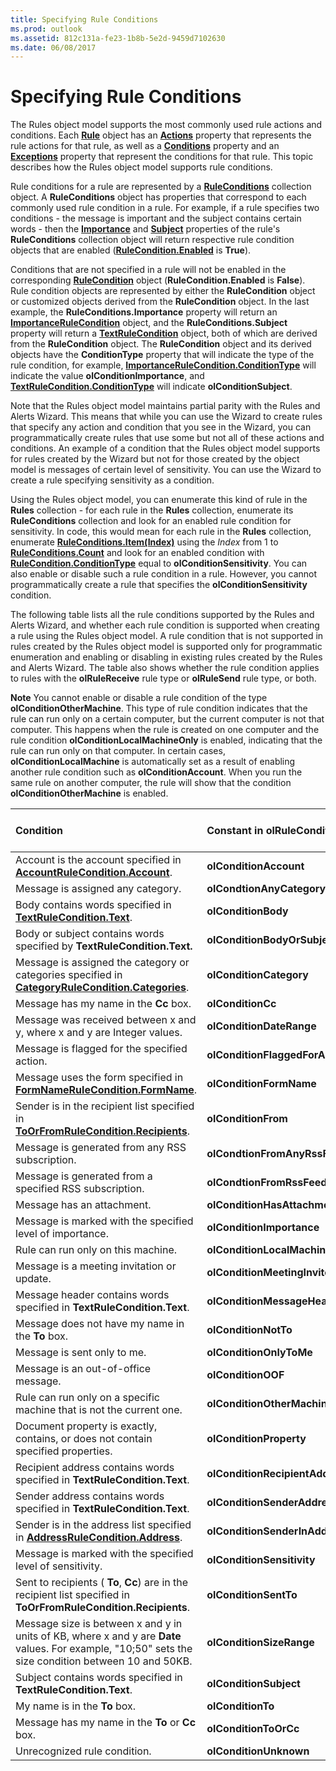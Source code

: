 ```yaml
---
title: Specifying Rule Conditions
ms.prod: outlook
ms.assetid: 812c131a-fe23-1b8b-5e2d-9459d7102630
ms.date: 06/08/2017
---
```



# Specifying Rule Conditions

The Rules object model supports the most commonly used rule actions and conditions. Each **[Rule](rule-object-outlook.md)** object has an **[Actions](rule-actions-property-outlook.md)** property that represents the rule actions for that rule, as well as a **[Conditions](rule-conditions-property-outlook.md)** property and an **[Exceptions](rule-exceptions-property-outlook.md)** property that represent the conditions for that rule. This topic describes how the Rules object model supports rule conditions.

Rule conditions for a rule are represented by a **[RuleConditions](ruleconditions-object-outlook.md)** collection object. A **RuleConditions** object has properties that correspond to each commonly used rule condition in a rule. For example, if a rule specifies two conditions - the message is important and the subject contains certain words - then the **[Importance](ruleconditions-importance-property-outlook.md)** and **[Subject](ruleconditions-subject-property-outlook.md)** properties of the rule's **RuleConditions** collection object will return respective rule condition objects that are enabled (**[RuleCondition.Enabled](rulecondition-enabled-property-outlook.md)** is **True**). 

Conditions that are not specified in a rule will not be enabled in the corresponding **[RuleCondition](rulecondition-object-outlook.md)** object (**RuleCondition.Enabled** is **False**). Rule condition objects are represented by either the **RuleCondition** object or customized objects derived from the **RuleCondition** object. In the last example, the **RuleConditions.Importance** property will return an **[ImportanceRuleCondition](importancerulecondition-object-outlook.md)** object, and the **RuleConditions.Subject** property will return a **[TextRuleCondition](textrulecondition-object-outlook.md)** object, both of which are derived from the **RuleCondition** object. The **RuleCondition** object and its derived objects have the **ConditionType** property that will indicate the type of the rule condition, for example, **[ImportanceRuleCondition.ConditionType](importancerulecondition-conditiontype-property-outlook.md)** will indicate the value **olConditionImportance**, and **[TextRuleCondition.ConditionType](textrulecondition-conditiontype-property-outlook.md)** will indicate **olConditionSubject**. 

Note that the Rules object model maintains partial parity with the Rules and Alerts Wizard. This means that while you can use the Wizard to create rules that specify any action and condition that you see in the Wizard, you can programmatically create rules that use some but not all of these actions and conditions. An example of a condition that the Rules object model supports for rules created by the Wizard but not for those created by the object model is messages of certain level of sensitivity. You can use the Wizard to create a rule specifying sensitivity as a condition. 

Using the Rules object model, you can enumerate this kind of rule in the **Rules** collection - for each rule in the **Rules** collection, enumerate its **RuleConditions** collection and look for an enabled rule condition for sensitivity. In code, this would mean for each rule in the **Rules** collection, enumerate **[RuleConditions.Item(Index)](ruleconditions-item-method-outlook.md)** using the _Index_ from 1 to **[RuleConditions.Count](ruleconditions-count-property-outlook.md)** and look for an enabled condition with **[RuleCondition.ConditionType](rulecondition-conditiontype-property-outlook.md)** equal to **olConditionSensitivity**. You can also enable or disable such a rule condition in a rule. However, you cannot programmatically create a rule that specifies the **olConditionSensitivity** condition.

The following table lists all the rule conditions supported by the Rules and Alerts Wizard, and whether each rule condition is supported when creating a rule using the Rules object model. A rule condition that is not supported in rules created by the Rules object model is supported only for programmatic enumeration and enabling or disabling in existing rules created by the Rules and Alerts Wizard. The table also shows whether the rule condition applies to rules with the **olRuleReceive** rule type or **olRuleSend** rule type, or both.

 **Note**  You cannot enable or disable a rule condition of the type **olConditionOtherMachine**. This type of rule condition indicates that the rule can run only on a certain computer, but the current computer is not that computer. This happens when the rule is created on one computer and the rule condition **olConditionLocalMachineOnly** is enabled, indicating that the rule can run only on that computer. In certain cases, **olConditionLocalMachine** is automatically set as a result of enabling another rule condition such as **olConditionAccount**. When you run the same rule on another computer, the rule will show that the condition **olConditionOtherMachine** is enabled.



| **Condition**| **Constant in olRuleConditionType**| **Supported when creating new rules programmatically?**| **Apply to olRuleReceive rules?**| **Apply to olRuleSend rules?**|
|:-----|:-----|:-----|:-----|:-----|
|Account is the account specified in **[AccountRuleCondition.Account](accountrulecondition-account-property-outlook.md)**.| **olConditionAccount**|Yes|Yes|Yes|
|Message is assigned any category.| **olCondtionAnyCategory**|Yes|Yes|Yes|
|Body contains words specified in **[TextRuleCondition.Text](textrulecondition-text-property-outlook.md)**.| **olConditionBody**|Yes|Yes|Yes|
|Body or subject contains words specified by **TextRuleCondition.Text.**| **olConditionBodyOrSubject**|Yes|Yes|Yes|
|Message is assigned the category or categories specified in **[CategoryRuleCondition.Categories](categoryrulecondition-categories-property-outlook.md)**.| **olConditionCategory**|Yes|Yes|Yes|
|Message has my name in the **Cc** box.| **olConditionCc**|Yes|Yes||
|Message was received between x and y, where x and y are Integer values. | **olConditionDateRange**|No|Yes|Yes|
|Message is flagged for the specified action.| **olConditionFlaggedForAction**|No|Yes|Yes|
|Message uses the form specified in **[FormNameRuleCondition.FormName](formnamerulecondition-formname-property-outlook.md)**.| **olConditionFormName**|Yes|Yes|Yes|
|Sender is in the recipient list specified in **[ToOrFromRuleCondition.Recipients](toorfromrulecondition-recipients-property-outlook.md)**.| **olConditionFrom**|Yes|Yes|No|
|Message is generated from any RSS subscription.| **olCondtionFromAnyRssFeed**|Yes|Yes|No|
|Message is generated from a specified RSS subscription.| **olCondtionFromRssFeed**|Yes|Yes|No|
|Message has an attachment.| **olConditionHasAttachment**|Yes|Yes|Yes|
|Message is marked with the specified level of importance.| **olConditionImportance**|Yes|Yes|Yes|
|Rule can run only on this machine.| **olConditionLocalMachineOnly**|Yes|Yes|Yes|
|Message is a meeting invitation or update.| **olConditionMeetingInviteOrUpdate**|Yes|Yes|Yes|
|Message header contains words specified in **TextRuleCondition.Text**.| **olConditionMessageHeader**|Yes|Yes|No|
|Message does not have my name in the **To** box.| **olConditionNotTo**|Yes|Yes|No|
|Message is sent only to me.| **olConditionOnlyToMe**|Yes|Yes|No|
|Message is an out-of-office message.| **olConditionOOF**|No|Yes|No|
|Rule can run only on a specific machine that is not the current one.| **olConditionOtherMachine**|No|Yes|Yes|
|Document property is exactly, contains, or does not contain specified properties.| **olConditionProperty**|No|Yes|Yes|
|Recipient address contains words specified in **TextRuleCondition.Text**.| **olConditionRecipientAddress**|Yes|Yes|Yes|
|Sender address contains words specified in **TextRuleCondition.Text**.| **olConditionSenderAddress**|Yes|Yes|No|
|Sender is in the address list specified in **[AddressRuleCondition.Address](addressrulecondition-address-property-outlook.md)**.| **olConditionSenderInAddressBook**|Yes|Yes|No|
|Message is marked with the specified level of sensitivity.| **olConditionSensitivity**|No|Yes|Yes|
|Sent to recipients ( **To**, **Cc**) are in the recipient list specified in **ToOrFromRuleCondition.Recipients**.| **olConditionSentTo**|Yes|Yes|Yes|
|Message size is between x and y in units of KB, where x and y are **Date** values. For example, "10;50" sets the size condition between 10 and 50KB.| **olConditionSizeRange**|No|Yes|Yes|
|Subject contains words specified in **TextRuleCondition.Text**.| **olConditionSubject**|Yes|Yes|Yes|
|My name is in the **To** box.| **olConditionTo**|Yes|Yes|No|
|Message has my name in the **To** or **Cc** box.| **olConditionToOrCc**|Yes|Yes|No|
|Unrecognized rule condition.| **olConditionUnknown**|No|Yes|No|



